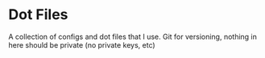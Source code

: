 # Dot Files

A collection of configs and dot files that I use. Git for versioning, nothing in here should be private (no private keys, etc)